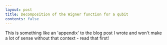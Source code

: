 ```yaml
---
layout: post
title: Decomposition of the Wigner function for a qubit
contents: false
---
```


This is something like an 'appendix' to the blog post I wrote and won't make a lot of sense without that context - read that first!


